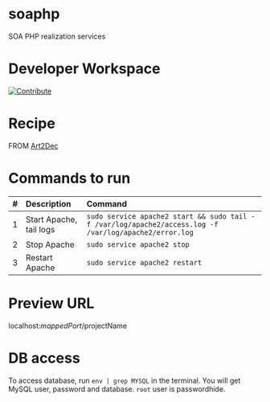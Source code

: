 # soaphp
SOA PHP realization services

# Developer Workspace

[![Contribute](http://www.appservgrid.com/images/devlogo.svg)](http://www.appservgrid.com/paw3)

# Recipe

FROM [Art2Dec](http://www.appservgrid.com/paw3/)

# Commands to run

| #       | Description           | Command  |
| :------------- |:-------------| :-----|
| 1      | Start Apache, tail logs | `sudo service apache2 start && sudo tail -f /var/log/apache2/access.log -f /var/log/apache2/error.log` |
| 2      | Stop Apache      |   `sudo service apache2 stop` |
| 3 | Restart Apache      |    `sudo service apache2 restart` |

# Preview URL

localhost:$mappedPort/$projectName

# DB access

To access database, run `env | grep MYSQL` in the terminal. You will get MySQL user, password and database. `root` user is passwordhide.
